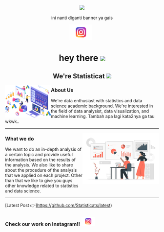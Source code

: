 <div id="header" align="center">
  <img src="https://media.giphy.com/media/1QXDEs7DNXN20suQus/giphy.gif" width="300"/>
  <p> ini nanti diganti banner ya gais </p>
  <p align='center'>
    <a href="https://www.instagram.com/statisticat.co/"><img height="50" src="https://github.com/Statisticats/Icon/blob/main/Instagram-Logo.wine.png?raw=true"></a>&nbsp;&nbsp;
  </p>
  <h1>
    hey there
    <img src="https://media.giphy.com/media/hvRJCLFzcasrR4ia7z/giphy.gif" width="50px"/>
  </h1>
  <h2>
    We're Statisticat
    <img src="https://media.giphy.com/media/EUNEHOZhspZRu/giphy.gif" width="40px"/>
  </h2>
</div>

<p>
  <img width="150" align='left' src="https://github.com/Statisticats/Icon/blob/main/stat1.png?raw=true">
</p>

### About Us

We're data enthusiast with statistics and data science academic background. We're interested in the field of data analysist, data visualization, and machine learning. Tambah apa lagi kata2nya ga tau wkwk..

 ---

<p>
  <img width="250" align='right' src=https://github.com/Statisticats/Icon/blob/main/stat2.jpg?raw=true">
</p>

### What we do

We want to do an in-depth analysis of a certain topic and provide useful information based on the results of the analysis. We also like to share about the procedure of the analysis that we applied on each project. Other than that we like to give you guys other knowledge related to statistics and data science.
                                                                                                       
 ---

[Latest Post 👉]https://github.com/Statisticats/latest)                                                                                                      
                                                                                                       
<h3>
    Check our work on Instagram!! <a href="https://www.instagram.com/statisticat.co/"><img height="30" src="https://github.com/Statisticats/Icon/blob/main/Instagram-Logo.wine.png?raw=true"></a>&nbsp;&nbsp;
</h3>
